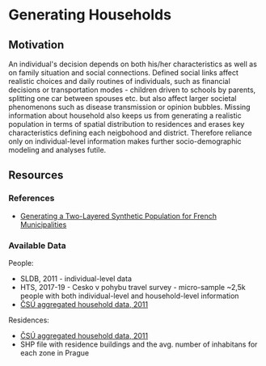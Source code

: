 # Generating Households


## Motivation
An individual's decision depends on both his/her characteristics as well as on family situation and social connections. 
Defined social links affect realistic choices and daily routines of individuals, such as financial decisions or transportation modes - children driven to schools by parents, splitting one car between spouses etc. but also affect larger societal phenomenons such as disease transmission or opinion bubbles.
Missing information about household also keeps us from generating a realistic population in terms of spatial distribution to residences and erases key characteristics defining each neigbohood and district.
Therefore reliance only on individual-level information makes further socio-demographic modeling and analyses futile.

## Resources

### References
* [Generating a Two-Layered Synthetic Population for French Municipalities](https://www.jasss.org/24/2/5.html)

### Available Data
People:
* SLDB, 2011 - individual-level data
* HTS, 2017-19 - Cesko v pohybu travel survey - micro-sample ~2,5k people with both individual-level and household-level information
* [ČSÚ aggregated household data, 2011](https://vdb.czso.cz/vdbvo2/faces/cs/index.jsf?page=statistiky&katalog=30847#katalog=30739)

Residences:
* [ČSÚ aggregated household data, 2011](https://vdb.czso.cz/vdbvo2/faces/cs/index.jsf?page=statistiky&katalog=30847#katalog=30739)
* SHP file with residence buildings and the avg. number of inhabitans for each zone in Prague